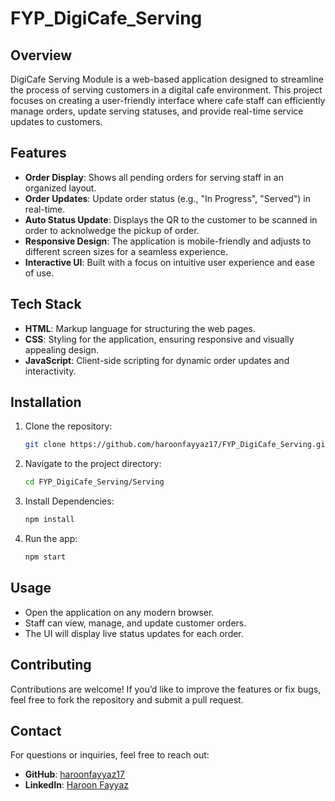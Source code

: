 # FYP_DigiCafe_Serving

## Overview
DigiCafe Serving Module is a web-based application designed to streamline the process of serving customers in a digital cafe environment. This project focuses on creating a user-friendly interface where cafe staff can efficiently manage orders, update serving statuses, and provide real-time service updates to customers.

## Features
- **Order Display**: Shows all pending orders for serving staff in an organized layout.
- **Order Updates**: Update order status (e.g., "In Progress", "Served") in real-time.
- **Auto Status Update**: Displays the QR to the customer to be scanned in order to acknolwedge the pickup of order.
- **Responsive Design**: The application is mobile-friendly and adjusts to different screen sizes for a seamless experience.
- **Interactive UI**: Built with a focus on intuitive user experience and ease of use.

## Tech Stack
- **HTML**: Markup language for structuring the web pages.
- **CSS**: Styling for the application, ensuring responsive and visually appealing design.
- **JavaScript**: Client-side scripting for dynamic order updates and interactivity.

## Installation

1. Clone the repository:
   ```bash
   git clone https://github.com/haroonfayyaz17/FYP_DigiCafe_Serving.git

2. Navigate to the project directory:
   ```bash
   cd FYP_DigiCafe_Serving/Serving

3. Install Dependencies:
   ```bash
   npm install

4. Run the app:
   ```bash
   npm start

## Usage
- Open the application on any modern browser.
- Staff can view, manage, and update customer orders.
- The UI will display live status updates for each order.

## Contributing
Contributions are welcome! If you’d like to improve the features or fix bugs, feel free to fork the repository and submit a pull request.

## Contact
For questions or inquiries, feel free to reach out:
- **GitHub**: [haroonfayyaz17](https://github.com/haroonfayyaz17)
- **LinkedIn**: [Haroon Fayyaz](https://www.linkedin.com/in/haroon-fayyaz/)



